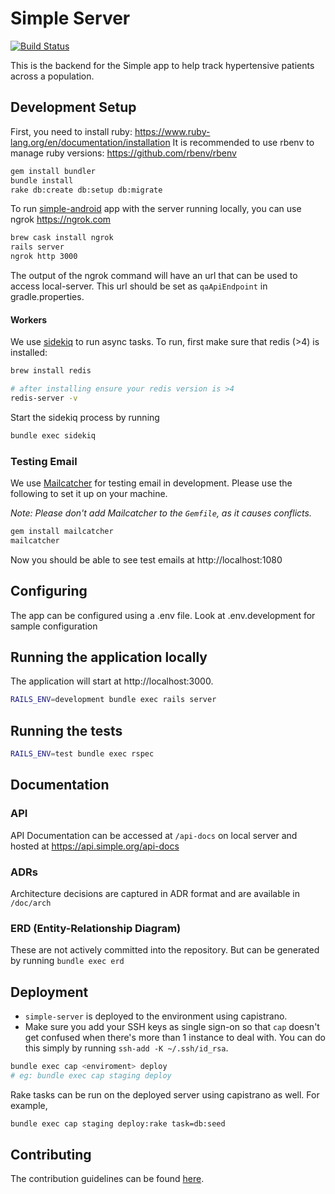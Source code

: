 # Simple Server

[![Build Status](https://semaphoreci.com/api/v1/resolvetosavelives/simple-server/branches/master/badge.svg)](https://semaphoreci.com/resolvetosavelives/simple-server)

This is the backend for the Simple app to help track hypertensive patients across a population.

## Development Setup
First, you need to install ruby: https://www.ruby-lang.org/en/documentation/installation
It is recommended to use rbenv to manage ruby versions: https://github.com/rbenv/rbenv
```bash
gem install bundler
bundle install
rake db:create db:setup db:migrate
```

To run [simple-android](https://github.com/simpledotorg/simple-android/) app with the server running locally, you can use ngrok https://ngrok.com
```bash
brew cask install ngrok
rails server
ngrok http 3000
```
The output of the ngrok command will have an url that can be used to access local-server. 
This url should be set as `qaApiEndpoint` in gradle.properties.

#### Workers

We use [sidekiq](https://github.com/mperham/sidekiq) to run async tasks. To run, first make sure that redis (>4) is installed:

```bash
brew install redis

# after installing ensure your redis version is >4
redis-server -v
```

Start the sidekiq process by running

```bash
bundle exec sidekiq
```

### Testing Email

We use [Mailcatcher](https://mailcatcher.me/) for testing email in development. Please use the
following to set it up on your machine.

_Note: Please don't add Mailcatcher to the `Gemfile`, as it causes conflicts._

```bash
gem install mailcatcher
mailcatcher
```

Now you should be able to see test emails at http://localhost:1080

## Configuring
The app can be configured using a .env file. Look at .env.development for sample configuration

## Running the application locally
The application will start at http://localhost:3000.
```bash
RAILS_ENV=development bundle exec rails server
```

## Running the tests
```bash
RAILS_ENV=test bundle exec rspec
```

## Documentation

### API

API Documentation can be accessed at `/api-docs` on local server and hosted at https://api.simple.org/api-docs

### ADRs

Architecture decisions are captured in ADR format and are available in `/doc/arch`

### ERD (Entity-Relationship Diagram)

These are not actively committed into the repository. But can be generated by running `bundle exec erd`


## Deployment
* `simple-server` is deployed to the environment using capistrano.
* Make sure you add your SSH keys as single sign-on so that `cap` doesn't get confused when there's more than 1 instance to deal with. You can do this simply by running `ssh-add -K ~/.ssh/id_rsa`. 

```bash
bundle exec cap <enviroment> deploy
# eg: bundle exec cap staging deploy
```

Rake tasks can be run on the deployed server using capistrano as well. For example,
```bash
bundle exec cap staging deploy:rake task=db:seed
```

## Contributing

The contribution guidelines can be found [here](doc/contributing.md).
